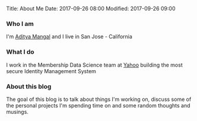 Title: About Me
Date: 2017-09-26 08:00
Modified: 2017-09-26 09:00

### Who I am

I'm [Aditya Mangal](http://www.adityamangal.com) and I live in San Jose - California

### What I do

I work in the Membership Data Science team at [Yahoo](https://www.yahoo.com) building the most secure Identity Management System

### About this blog

The goal of this blog is to talk about things I'm working on, discuss some of the personal projects I'm spending time on and some random thoughts and musings. 
